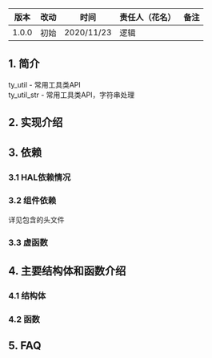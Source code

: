 
版本 | 改动 | 时间 | 责任人（花名） | 备注
--- | --- | --- | --- | ---
1.0.0 | 初始 | 2020/11/23 | 逻辑 |



## 1. 简介

ty_util - 常用工具类API  
ty_util_str - 常用工具类API，字符串处理  


## 2. 实现介绍


## 3. 依赖
### 3.1 HAL依赖情况

### 3.2 组件依赖

详见包含的头文件

### 3.3 虚函数


## 4. 主要结构体和函数介绍
### 4.1 结构体

### 4.2 函数


## 5. FAQ
